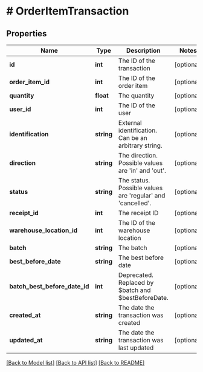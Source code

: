 # # OrderItemTransaction

## Properties

Name | Type | Description | Notes
------------ | ------------- | ------------- | -------------
**id** | **int** | The ID of the transaction | [optional]
**order_item_id** | **int** | The ID of the order item | [optional]
**quantity** | **float** | The quantity | [optional]
**user_id** | **int** | The ID of the user | [optional]
**identification** | **string** | External identification. Can be an arbitrary string. | [optional]
**direction** | **string** | The direction. Possible values are &#39;in&#39; and &#39;out&#39;. | [optional]
**status** | **string** | The status. Possible values are &#39;regular&#39; and &#39;cancelled&#39;. | [optional]
**receipt_id** | **int** | The receipt ID | [optional]
**warehouse_location_id** | **int** | The ID of the warehouse location | [optional]
**batch** | **string** | The batch | [optional]
**best_before_date** | **string** | The best before date | [optional]
**batch_best_before_date_id** | **int** | Deprecated. Replaced by $batch and $bestBeforeDate. | [optional]
**created_at** | **string** | The date the transaction was created | [optional]
**updated_at** | **string** | The date the transaction was last updated | [optional]

[[Back to Model list]](../../README.md#models) [[Back to API list]](../../README.md#endpoints) [[Back to README]](../../README.md)
